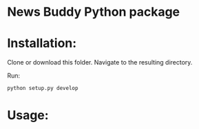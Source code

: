 # News Buddy Python package

# Installation:

Clone or download this folder.
Navigate to the resulting directory.

Run:

    python setup.py develop

# Usage:

